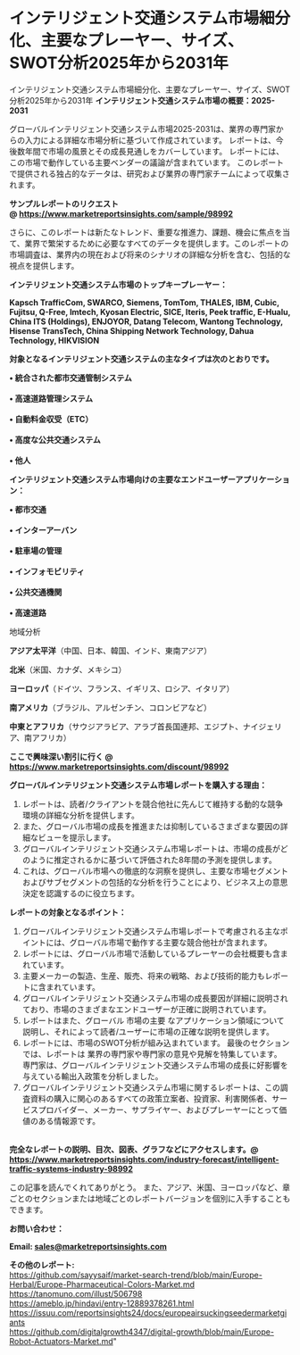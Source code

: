 # インテリジェント交通システム市場細分化、主要なプレーヤー、サイズ、SWOT分析2025年から2031年
インテリジェント交通システム市場細分化、主要なプレーヤー、サイズ、SWOT分析2025年から2031年
<strong><b>インテリジェント交通システム市場の概要：2025-2031</b></strong>

グローバルインテリジェント交通システム市場2025-2031は、業界の専門家からの入力による詳細な市場分析に基づいて作成されています。 レポートは、今後数年間で市場の風景とその成長見通しをカバーしています。 レポートには、この市場で動作している主要ベンダーの議論が含まれています。 このレポートで提供される独占的なデータは、研究および業界の専門家チームによって収集されます。

<strong>サンプルレポートのリクエスト @ <a href=https://www.marketreportsinsights.com/sample/98992>https://www.marketreportsinsights.com/sample/98992</a></strong>

さらに、このレポートは新たなトレンド、重要な推進力、課題、機会に焦点を当て、業界で繁栄するために必要なすべてのデータを提供します。このレポートの市場調査は、業界内の現在および将来のシナリオの詳細な分析を含む、包括的な視点を提供します。

<strong>インテリジェント交通システム市場のトップキープレーヤー：</strong>

<strong>Kapsch TrafficCom, SWARCO, Siemens, TomTom, THALES, IBM, Cubic, Fujitsu, Q-Free, Imtech, Kyosan Electric, SICE, Iteris, Peek traffic, E-Hualu, China ITS (Holdings), ENJOYOR, Datang Telecom, Wantong Technology, Hisense TransTech, China Shipping Network Technology, Dahua Technology, HIKVISION</strong>

<strong><b>対象となるインテリジェント交通システムの主なタイプは次のとおりです。</b></strong>

<strong>• 統合された都市交通管制システム<br><br>• 高速道路管理システム<br><br>• 自動料金収受（ETC）<br><br>• 高度な公共交通システム<br><br>• 他人</strong>

<strong><b>インテリジェント交通システム市場向けの主要なエンドユーザーアプリケーション：</b></strong>

<strong>• 都市交通<br><br>• インターアーバン<br><br>• 駐車場の管理<br><br>• インフォモビリティ<br><br>• 公共交通機関<br><br>• 高速道路</strong>

 地域分析

<strong><b>アジア太平洋</b></strong>（中国、日本、韓国、インド、東南アジア）

<strong><b>北米</b></strong>（米国、カナダ、メキシコ）

<strong><b>ヨーロッパ</b></strong>（ドイツ、フランス、イギリス、ロシア、イタリア）

<strong><b>南アメリカ</b></strong>（ブラジル、アルゼンチン、コロンビアなど）

<strong><b>中東とアフリカ</b></strong>（サウジアラビア、アラブ首長国連邦、エジプト、ナイジェリア、南アフリカ）

<strong>ここで興味深い割引に行く @ <a href=https://www.marketreportsinsights.com/discount/98992>https://www.marketreportsinsights.com/discount/98992</a></strong>

<strong><b>グローバルインテリジェント交通システム市場レポートを購入する理由：</b></strong>
<ol>
  <li>レポートは、読者/クライアントを競合他社に先んじて維持する動的な競争環境の詳細な分析を提供します。</li>
  <li>また、グローバル市場の成長を推進または抑制しているさまざまな要因の詳細なビューを提示します。</li>
  <li>グローバルインテリジェント交通システム市場レポートは、市場の成長がどのように推定されるかに基づいて評価された8年間の予測を提供します。</li>
  <li>これは、グローバル市場への徹底的な洞察を提供し、主要な市場セグメントおよびサブセグメントの包括的な分析を行うことにより、ビジネス上の意思決定を認識するのに役立ちます。</li>
</ol>
<strong><b>レポートの対象となるポイント：</b></strong>
<ol>
  <li>グローバルインテリジェント交通システム市場レポートで考慮される主なポイントには、グローバル市場で動作する主要な競合他社が含まれます。</li>
  <li>レポートには、グローバル市場で活動しているプレーヤーの会社概要も含まれています。</li>
  <li>主要メーカーの製造、生産、販売、将来の戦略、および技術的能力もレポートに含まれています。</li>
  <li>グローバルインテリジェント交通システム市場の成長要因が詳細に説明されており、市場のさまざまなエンドユーザーが正確に説明されています。</li>
  <li>レポートはまた、グローバル 市場の主要 なアプリケーション領域について説明し、それによって読者/ユーザーに市場の正確な説明を提供します。</li>
  <li>レポートには、市場のSWOT分析が組み込まれています。 最後のセクションでは、レポートは 業界の専門家や専門家の意見や見解を特集しています。 専門家は、グローバルインテリジェント交通システム市場の成長に好影響を与えている輸出入政策を分析しました。</li>
  <li>グローバルインテリジェント交通システム市場に関するレポートは、この調査資料の購入に関心のあるすべての政策立案者、投資家、利害関係者、サービスプロバイダー、メーカー、サプライヤー、およびプレーヤーにとって価値のある情報源です。</li>
</ol><br>
<strong>完全なレポートの説明、目次、図表、グラフなどにアクセスします。@ <a href=https://www.marketreportsinsights.com/industry-forecast/intelligent-traffic-systems-industry-98992>https://www.marketreportsinsights.com/industry-forecast/intelligent-traffic-systems-industry-98992</a></strong>

この記事を読んでくれてありがとう。 また、アジア、米国、ヨーロッパなど、章ごとのセクションまたは地域ごとのレポートバージョンを個別に入手することもできます。

<strong><b>お問い合わせ：</b></strong>

<strong>Email: </strong><a href=mailto:sales@marketreportsinsights.com><strong>sales@marketreportsinsights.com</strong></a>

<strong>その他のレポート:</strong>
<br>
<a href=https://github.com/sayysaif/market-search-trend/blob/main/Europe-Herbal/Europe-Pharmaceutical-Colors-Market.md>https://github.com/sayysaif/market-search-trend/blob/main/Europe-Herbal/Europe-Pharmaceutical-Colors-Market.md</a>
<br>
<a href=https://tanomuno.com/illust/506798>https://tanomuno.com/illust/506798</a>
<br>
<a href=https://ameblo.jp/hindavi/entry-12889378261.html>https://ameblo.jp/hindavi/entry-12889378261.html</a>
<br>
<a href=https://issuu.com/reportsinsights24/docs/europeairsuckingseedermarketgiants>https://issuu.com/reportsinsights24/docs/europeairsuckingseedermarketgiants</a>
<br>
<a href=https://github.com/digitalgrowth4347/digital-growth/blob/main/Europe-Robot-Actuators-Market.md>https://github.com/digitalgrowth4347/digital-growth/blob/main/Europe-Robot-Actuators-Market.md</a>"
